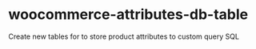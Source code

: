 # woocommerce-attributes-db-table
Create new tables for to store product attributes to custom query SQL

